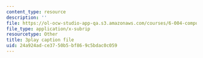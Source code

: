 ```yaml
---
content_type: resource
description: ''
file: https://ol-ocw-studio-app-qa.s3.amazonaws.com/courses/6-004-computation-structures-spring-2017/24a924adce3750b5bf869c5bdac0c059_q38KAGAKORk.vtt
file_type: application/x-subrip
resourcetype: Other
title: 3play caption file
uid: 24a924ad-ce37-50b5-bf86-9c5bdac0c059
---
```

